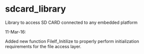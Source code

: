 # sdcard_library
Library to access SD CARD connected to any embedded platform

11-Mar-16:

Added new function FileIf_Initilize to properly perform initialization requirements for the file access layer.
